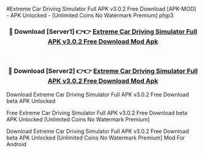 #Extreme Car Driving Simulator Full APK v3.0.2 Free Download [APK-MOD] - APK Unlocked - [Unlimited Coins No Watermark Premium] phjp3



<div align="center">

<h3>🔴 Download [Server1] 👉👉 <a href="https://momento.my/?title=Extreme_Car_Driving_Simulator_Full_APK_v3.0.2_Free_Download">Extreme Car Driving Simulator Full APK v3.0.2 Free Download Mod Apk</a></h3><br>

<h3>🔴 Download [Server2] 👉👉 <a href="https://momento.my/?title=Extreme_Car_Driving_Simulator_Full_APK_v3.0.2_Free_Download">Extreme Car Driving Simulator Full APK v3.0.2 Free Download Mod Apk</a></h3>
</div>



Download Extreme Car Driving Simulator Full APK v3.0.2 Free Download beta APK Unlocked

Free Extreme Car Driving Simulator Full APK v3.0.2 Free Download beta APK Unlocked [Unlimited Coins No Watermark Premium]

Download Extreme Car Driving Simulator Full APK v3.0.2 Free Download beta APK Unlocked [Unlimited Coins No Watermark Premium] Mod For Android
